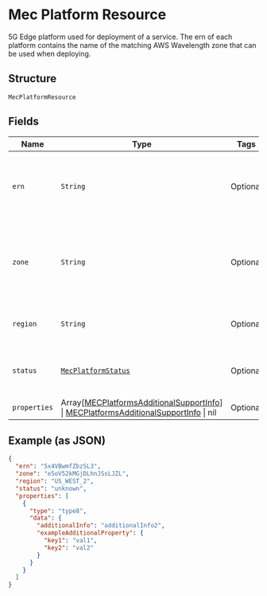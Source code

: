 
# Mec Platform Resource

5G Edge platform used for deployment of a service. The ern of each platform contains the name of the matching AWS Wavelength zone that can be used when deploying.

## Structure

`MecPlatformResource`

## Fields

| Name | Type | Tags | Description |
|  --- | --- | --- | --- |
| `ern` | `String` | Optional | Edge Resource Name. A string identifier for a set of edge resources.<br><br>**Constraints**: *Maximum Length*: `32`, *Pattern*: `^[A-Za-z0-9-]{3,32}$` |
| `zone` | `String` | Optional | Unique identifier representing a zone. *Note:* This will have a null value as a placeholder.<br><br>**Constraints**: *Maximum Length*: `32`, *Pattern*: `^[A-Za-z0-9]{3,32}$` |
| `region` | `String` | Optional | MEC region name. Current valid values are US_WEST_2 and US_EAST_1. |
| `status` | [`MecPlatformStatus`](../../doc/models/mec-platform-status.md) | Optional | Status of the MEC Platform (default is 'unknown')<br><br>**Default**: `MecPlatformStatus::UNKNOWN` |
| `properties` | Array[[MECPlatformsAdditionalSupportInfo](../../doc/models/mec-platforms-additional-support-info.md)] \| [MECPlatformsAdditionalSupportInfo](../../doc/models/mec-platforms-additional-support-info.md) \| nil | Optional | This is a container for one-of cases. |

## Example (as JSON)

```json
{
  "ern": "5x4VBwmfZbzSL3",
  "zone": "e5oV52kMGjDLhnJSsLJZL",
  "region": "US_WEST_2",
  "status": "unknown",
  "properties": [
    {
      "type": "type8",
      "data": {
        "additionalInfo": "additionalInfo2",
        "exampleAdditionalProperty": {
          "key1": "val1",
          "key2": "val2"
        }
      }
    }
  ]
}
```

